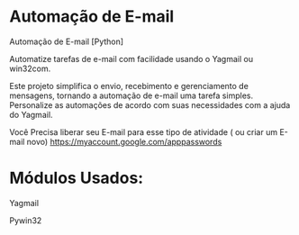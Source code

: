 # Automação de E-mail
 Automação de E-mail [Python]

Automatize tarefas de e-mail com facilidade usando o Yagmail ou win32com.

Este projeto simplifica o envio, recebimento e gerenciamento de mensagens, tornando a automação de e-mail uma tarefa simples. Personalize as automações de acordo com suas necessidades com a ajuda do Yagmail.

Você Precisa liberar seu E-mail para esse tipo de atividade ( ou criar um E-mail novo)
https://myaccount.google.com/apppasswords
# Módulos Usados:
Yagmail

Pywin32

